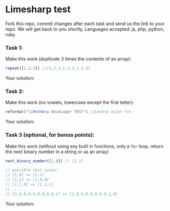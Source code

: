 # Limesharp test

Fork this repo, commit changes after each task and send us the link to your repo. We will get back to you shortly. 
Languages accepted: js, php, python, ruby. 

### Task 1: 
Make this work (duplicate 3 times the contents of an array):
```javascript
repeat([1,2,3]) //[1,2,3,1,2,3,1,2,3]
```
Your solution:


### Task 2:
Make this work (no vowels, lowercase except the first letter):
```javascript
reformat("liMeSHArp DeveLoper TEST") //Lmshrp dvlpr tst
```
Your solution:


### Task 3 (optional, for bonus points):
Make this work (without using any built in functions, only a `for` loop, return the next binary number in a string or as an array)
```javascript
next_binary_number([1,0]) // [1,1]

// possible test cases:
// [1,0] => [1,1]
// [1,1] => [1,0,0]
// [1,1,0] => [1,1,1]
// .......
// [1,0,0,0,0,0,0,0,0,1] => [1,0,0,0,0,0,0,0,1,0]
```
Your solution:

